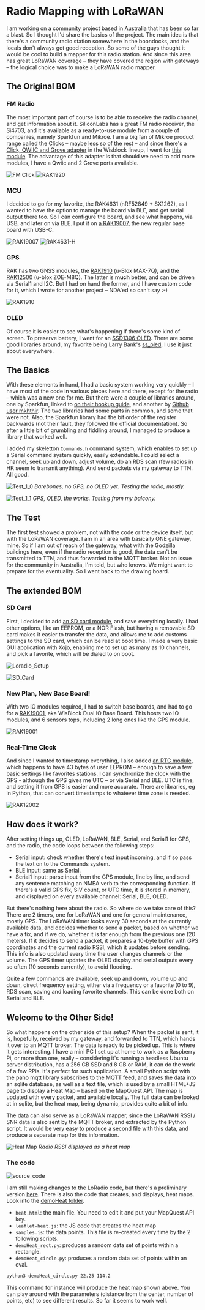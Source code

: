 # Radio Mapping with LoRaWAN

I am working on a community project based in Australia that has been so far a blast. So I thought I'd share the basics of the project. The main idea is that there's a community radio station somewhere in the boondocks, and the locals don't always get good reception. So some of the guys thought it would be cool to build a mapper for this radio station. And since this area has great LoRaWAN coverage – they have covered the region with gateways – the logical choice was to make a LoRaWAN radio mapper.

## The Original BOM

### FM Radio

The most important part of course is to be able to receive the radio channel, and get information about it. SiliconLabs has a great FM radio receiver, the Si4703, and it's available as a ready-to-use module from a couple of companies, namely Sparkfun and Mikroe. I am a big fan of Mikroe product range called the Clicks – maybe less so of the rest – and since there's a [Click, QWIIC and Grove adapter](https://store.rakwireless.com/products/rak1920-sensor-adapter-module) in the Wisblock lineup, I went for [this module](https://www.mikroe.com/fm-click). The advantage of this adapter is that should we need to add more modules, I have a Qwiic and 2 Grove ports available.

![FM Click](FM_Click.jpg)
![RAK1920](RAK1920.png)

### MCU

I decided to go for my favorite, the RAK4631 (nRF52849 + SX1262), as I wanted to have the option to manage the board via BLE, and get serial output there too. So I can configure the board, and see what happens, via USB, and later on via BLE. I put it on [a RAK19007](https://store.rakwireless.com/products/rak19007-wisblock-base-board-2nd-gen), the new regular base board with USB-C.

![RAK19007](RAK19007.png)
![RAK4631-H](RAK4631-H.png)

### GPS

RAK has two GNSS modules, the [RAK1910](https://store.rakwireless.com/products/rak1910-max-7q-gnss-location-sensor) (u-Blox MAX-7Q), and the [RAK12500](https://store.rakwireless.com/products/wisblock-gnss-location-module-rak12500) (u-blox ZOE-M8Q). The latter is **much** better, and can be driven via Serial1 and I2C. But I had on hand the former, and I have custom code for it, which I wrote for another project – NDA'ed so can't say :-)

![RAK1910](RAK1910.png)

### OLED

Of course it is easier to see what's happening if there's some kind of screen. To preserve battery, I went for an [SSD1306 OLED](https://store.rakwireless.com/products/rak1921-oled-display-panel). There are some good libraries around, my favorite being Larry Bank's [ss_oled](https://github.com/bitbank2/ss_oled). I use it just about everywhere.

## The Basics

With these elements in hand, I had a basic system working very quickly – I have most of the code in various pieces here and there, except for the radio – which was a new one for me. But there were a couple of libraries around, one by Sparkfun, linked to [on their hookup guide](https://learn.sparkfun.com/tutorials/si4703-fm-radio-receiver-hookup-guide), and another by [Github user mkhthir](https://github.com/mkhuthir/Si4703). The two libraries had some parts in common, and some that were not. Also, the Sparkfun library had the bit order of the register backwards (not their fault, they followed the official documentation). So after a little bit of grumbling and fiddling around, I managed to produce a library that worked well.

I added my skeletton `Commands.h` command system, which enables to set up a Serial command system quickly, easily extendable. I could select a channel, seek up and down, adjust volume, do an RDS scan (few radios in HK seem to transmit anything). And send packets via my gateway to TTN. All good.

![Test_1_0](Test_1_0.jpg)
*Barebones, no GPS, no OLED yet. Testing the radio, mostly.*

![Test_1_1](Test_1_1.jpg)
*GPS, OLED, the works. Testing from my balcony.*

## The Test

The first test showed a problem, not with the code or the device itself, but with the LoRaWAN coverage. I am in an area with basically ONE gateway, mine. So if I am out of reach of the gateway, what with the Godzilla buildings here, even if the radio reception is good, the data can't be transmitted to TTN, and thus forwarded to the MQTT broker. Not an issue for the community in Australia, I'm told, but who knows. We might want to prepare for the eventuality. So I went back to the drawing board.

## The extended BOM

### SD Card

First, I decided to add [an SD card module](https://store.rakwireless.com/products/sd-card-module-rak15002), and save everything locally. I had other options, like an EEPROM, or a NOR Flash, but having a removable SD card makes it easier to transfer the data, and allows me to add customs settings to the SD card, which can be read at boot time. I made a very basic GUI application with Xojo, enabling me to set up as many as 10 channels, and pick a favorite, which will be dialed to on boot.

![Loradio_Setup](Loradio_Setup.png)

![SD_Card](SD_Card.png)

### New Plan, New Base Board!

With two IO modules required, I had to switch base boards, and had to go for a [RAK19001](https://store.rakwireless.com/products/rak19001-wisblock-dual-io-base-board), aka WisBlock Dual IO Base Board. This hosts two IO modules, and 6 sensors tops, including 2 long ones like the GPS module.

![RAK19001](RAK19001.png)

### Real-Time Clock

And since I wanted to timestamp everything, I also added [an RTC module](https://store.rakwireless.com/products/rtc-module-rak12002), which happens to have 43 bytes of user EEPROM – enough to save a few basic settings like favorites stations. I can synchronize the clock with the GPS - although the GPS gives me UTC – or via Serial and BLE. UTC is fine, and setting it from GPS is easier and more accurate. There are libraries, eg in Python, that can convert timestamps to whatever time zone is needed.

![RAK12002](RAK12002.png)

## How does it work?

After setting things up, OLED, LoRaWAN, BLE, Serial, and Serial1 for GPS, and the radio, the code loops between the following steps:

* Serial input: check whether there's text input incoming, and if so pass the text on to the Commands system.
* BLE input: same as Serial.
* Serial1 input: parse input from the GPS module, line by line, and send any sentence matching an NMEA verb to the corresponding function. If there's a valid GPS fix, SIV count, or UTC time, it is stored in memory, and displayed on every available channel: Serial, BLE, OLED.

But there's nothing here about the radio. So where do we take care of this? There are 2 timers, one for LoRaWAN and one for general maintenance, mostly GPS. The LoRaWAN timer looks every 30 seconds at the currently available data, and decides whether to send a packet, based on whether we have a fix, and if we do, whether it is far enough from the previous one (20 meters). If it decides to send a packet, it prepares a 10-byte buffer with GPS coordinates and the current radio RSSI, which it updates before sending. This info is also updated every time the user changes channels or the volume. The GPS timer updates the OLED display and serial outputs every so often (10 seconds currently), to avoid flooding.

Quite a few commands are available, seek up and down, volume up and down, direct frequency setting, either via a frequency or a favorite (0 to 9), RDS scan, saving and loading favorite channels. This can be done both on Serial and BLE.

## Welcome to the Other Side!

So what happens on the other side of this setup? When the packet is sent, it is, hopefully, received by my gateway, and forwarded to TTN, which hands it over to an MQTT broker. The data is ready to be picked up. This is where it gets interesting. I have a mini PC I set up at home to work as a Raspberry Pi, or more than one, really – considering it's running a headless Ubuntu server distribution, has a 256 GB SSD and 8 GB or RAM, it can do the work of a few RPis. It's perfect for such application. A small Python script with the paho mqtt library subscribes to the MQTT feed, and saves the data into an sqlite database, as well as a text file, which is used by a small HTML+JS page to display a Heat Map – based on the MapQuest API. The map is updated with every packet, and available locally. The full data can be looked at in sqlite, but the heat map, being dynamic, provides quite a bit of info.

The data can also serve as a LoRaWAN mapper, since the LoRaWAN RSSI / SNR data is also sent by the MQTT broker, and extracted by the Python script. It would be very easy to produce a second file with this data, and produce a separate map for this information.

![Heat Map](HeatMap.png)
*Radio RSSI displayed as a heat map*

### The code

![source_code](source_code.png)

I am still making changes to the LoRadio code, but there's a preliminary version [here](./mqtt/). There is also the code that creates, and displays, heat maps. Look into the [demoHeat folder](./demoHeat/).

* `heat.html`: the main file. You need to edit it and put your MapQuest API key.
* `leaflet-heat.js`: the JS code that creates the heat map
* `samples.js`: the data points. This file is re-created every time by the 2 following scripts.
* `demoHeat_rect.py`: produces a random data set of points within a rectangle.
* `demoHeat_circle.py`: produces a random data set of points within an oval.

```bash
python3 demoHeat_circle.py 22.25 114.2
```
This command for instance will produce the heat map shown above. You can play around with the parameters (distance from the center, number of points, etc) to see different results. So far it seems to work well.

